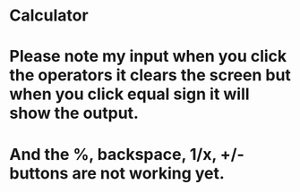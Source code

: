 # Calculator

# Please note my input when you click the operators it clears the screen but when you click equal sign it will show the output.

# And the %, backspace, 1/x, +/- buttons are not working yet. 